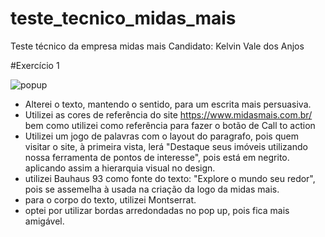 # teste_tecnico_midas_mais
Teste técnico da empresa midas mais
Candidato: Kelvin Vale dos Anjos

#Exercício 1

![popup](https://github.com/user-attachments/assets/97bde3fc-d78a-47ad-9e53-ef2626206d52)

* Alterei o texto, mantendo o sentido, para um escrita mais persuasiva.
* Utilizei as cores de referência do site https://www.midasmais.com.br/ bem como utilizei como referência para fazer o botão de Call to action
* Utilizei um jogo de palavras com o layout do paragrafo, pois quem visitar o site, à primeira vista, lerá "Destaque seus imóveis utilizando nossa ferramenta de pontos de interesse", pois está em negrito. aplicando assim a hierarquia visual no design.
* utilizei Bauhaus 93 como fonte do texto: "Explore o mundo seu redor", pois se assemelha à usada na criação da logo da midas mais.
* para o corpo do texto, utilizei Montserrat.
* optei por utilizar bordas arredondadas no pop up, pois fica mais amigável.


